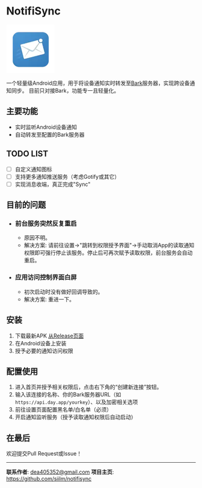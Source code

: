 # NotifiSync

![App Icon](icon.webp)

一个轻量级Android应用，用于将设备通知实时转发至[Bark](https://github.com/Finb/Bark)服务器，实现跨设备通知同步。
目前只对接Bark，功能专一且轻量化。

## 主要功能

- 实时监听Android设备通知
- 自动转发至配置的Bark服务器

## TODO LIST

- [ ] 自定义通知图标
- [ ] 支持更多通知推送服务（考虑Gotify或其它）
- [ ] 实现消息收端，真正完成"Sync"

## 目前的问题

- ### 前台服务突然反复重启
  - 原因不明。
  - 解决方案: 请前往设置->"跳转到权限授予界面"->手动取消App的读取通知权限即可强行停止该服务。停止后可再次赋予读取权限，前台服务会自动重启。
  
- ### 应用访问控制界面白屏
  - 初次启动时没有做好回调导致的。
  - 解决方案: 重进一下。

## 安装

1. 下载最新APK [从Release页面](https://github.com/siilm/NotifiSync/releases)
2. 在Android设备上安装
3. 授予必要的通知访问权限

## 配置使用

1. 进入首页并授予相关权限后，点击右下角的“创建新连接”按钮。
2. 输入该连接的名称、你的Bark服务器URL（如 `https://api.day.app/yourkey`）、以及加密相关选项
3. 前往设置页面配置黑名单/白名单（必须）
4. 开启通知监听服务（授予读取通知权限后自动启动）

## 在最后
欢迎提交Pull Request或Issue！

---

**联系作者**: dea405352@gmail.com
**项目主页**: https://github.com/siilm/notifisync
